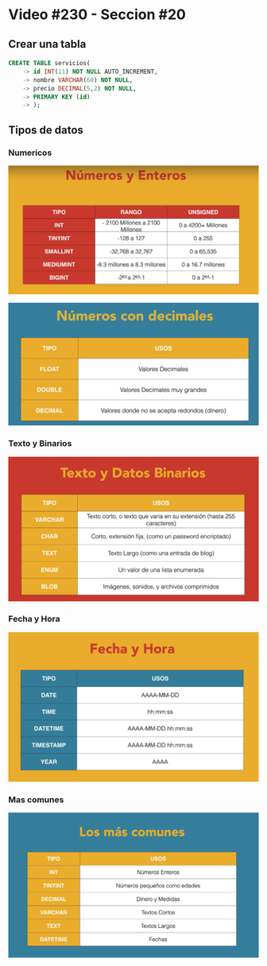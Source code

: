 # Video #230 - Seccion #20

## Crear una tabla

```sql
CREATE TABLE servicios(
    -> id INT(11) NOT NULL AUTO_INCREMENT,
    -> nombre VARCHAR(60) NOT NULL,
    -> precio DECIMAL(5,2) NOT NULL,
    -> PRIMARY KEY (id)
    -> );
```

## Tipos de datos

### Numericos

![Enteros.png](img/Enteros.png)

![Decimales.png](img/Decimales.png)

### Texto y Binarios

![TextoyBinarios.png](img/TextoyBinarios.png)

### Fecha y Hora

![FechayHora.png](img/FechayHora.png)

### Mas comunes

![MasComunes.png](img/MasComunes.png)
